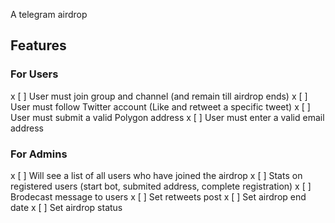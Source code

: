 A telegram airdrop

## Features

### For Users
x [ ] User must join group and channel (and remain till airdrop ends)
x [ ] User must follow Twitter account (Like and retweet a specific tweet)
x [ ] User must submit a valid Polygon address
x [ ] User must enter a valid email address


### For Admins
x [ ] Will see a list of all users who have joined the airdrop
x [ ] Stats on registered users (start bot, submited address, complete registration)
x [ ] Brodecast message to users
x [ ] Set retweets post
x [ ] Set airdrop end date
x [ ] Set airdrop status